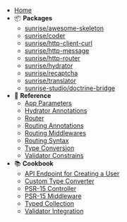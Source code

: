 * [Home](/)
* 📦 **Packages**
  * [sunrise/awesome-skeleton](/docs/packages/sunrise/awesome-skeleton/)
  * [sunrise/coder](/docs/packages/sunrise/coder/)
  * [sunrise/http-client-curl](/docs/packages/sunrise/http-client-curl/)
  * [sunrise/http-message](/docs/packages/sunrise/http-message/)
  * [sunrise/http-router](/docs/packages/sunrise/http-router/)
  * [sunrise/hydrator](/docs/packages/sunrise/hydrator/)
  * [sunrise/recaptcha](/docs/packages/sunrise/recaptcha/)
  * [sunrise/translator](/docs/packages/sunrise/translator/)
  * [sunrise-studio/doctrine-bridge](/docs/packages/sunrise-studio/doctrine-bridge/)
* 📖 **Reference**
  * [App Parameters](/docs/reference/app-parameters.md)
  * [Hydrator Annotations](/docs/reference/hydrator-annotations.md)
  * [Router](/docs/reference/router.md)
  * [Routing Annotations](/docs/reference/routing-annotations.md)
  * [Routing Middlewares](/docs/reference/routing-middlewares.md)
  * [Routing Syntax](/docs/reference/routing-syntax.md)
  * [Type Conversion](/docs/reference/type-conversion.md)
  * [Validator Constrains](/docs/reference/validator-constraints.md)
* 📚 **Cookbook**
  * [API Endpoint for Creating a User](/docs/cookbook/api-endpoint-for-creating-user.md)
  * [Custom Type Converter](/docs/cookbook/custom-type-converter.md)
  * [PSR-15 Controller](/docs/cookbook/psr-15-controller.md)
  * [PSR-15 Middleware](/docs/cookbook/psr-15-middleware.md)
  * [Typed Collection](/docs/cookbook/typed-collection.md)
  * [Validator Integration](/docs/cookbook/validator-integration.md)
